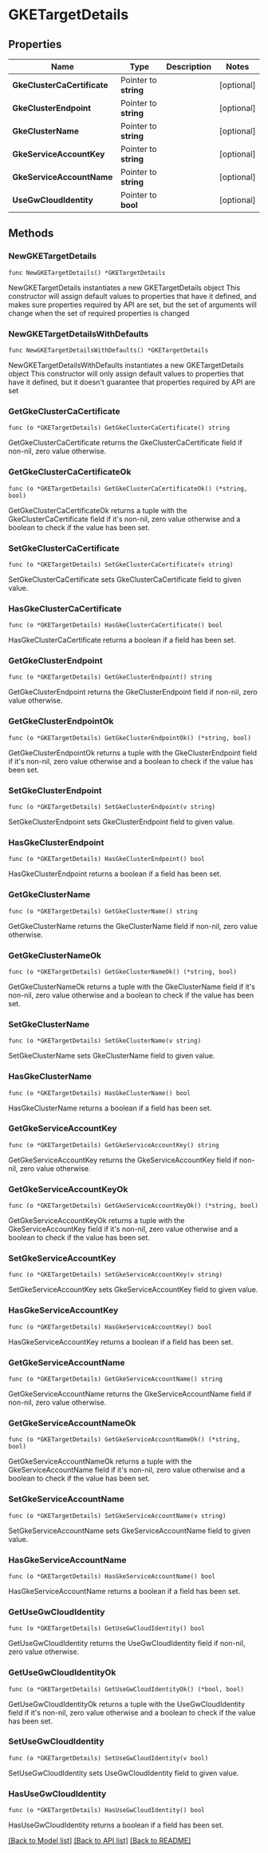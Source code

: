 # GKETargetDetails

## Properties

Name | Type | Description | Notes
------------ | ------------- | ------------- | -------------
**GkeClusterCaCertificate** | Pointer to **string** |  | [optional] 
**GkeClusterEndpoint** | Pointer to **string** |  | [optional] 
**GkeClusterName** | Pointer to **string** |  | [optional] 
**GkeServiceAccountKey** | Pointer to **string** |  | [optional] 
**GkeServiceAccountName** | Pointer to **string** |  | [optional] 
**UseGwCloudIdentity** | Pointer to **bool** |  | [optional] 

## Methods

### NewGKETargetDetails

`func NewGKETargetDetails() *GKETargetDetails`

NewGKETargetDetails instantiates a new GKETargetDetails object
This constructor will assign default values to properties that have it defined,
and makes sure properties required by API are set, but the set of arguments
will change when the set of required properties is changed

### NewGKETargetDetailsWithDefaults

`func NewGKETargetDetailsWithDefaults() *GKETargetDetails`

NewGKETargetDetailsWithDefaults instantiates a new GKETargetDetails object
This constructor will only assign default values to properties that have it defined,
but it doesn't guarantee that properties required by API are set

### GetGkeClusterCaCertificate

`func (o *GKETargetDetails) GetGkeClusterCaCertificate() string`

GetGkeClusterCaCertificate returns the GkeClusterCaCertificate field if non-nil, zero value otherwise.

### GetGkeClusterCaCertificateOk

`func (o *GKETargetDetails) GetGkeClusterCaCertificateOk() (*string, bool)`

GetGkeClusterCaCertificateOk returns a tuple with the GkeClusterCaCertificate field if it's non-nil, zero value otherwise
and a boolean to check if the value has been set.

### SetGkeClusterCaCertificate

`func (o *GKETargetDetails) SetGkeClusterCaCertificate(v string)`

SetGkeClusterCaCertificate sets GkeClusterCaCertificate field to given value.

### HasGkeClusterCaCertificate

`func (o *GKETargetDetails) HasGkeClusterCaCertificate() bool`

HasGkeClusterCaCertificate returns a boolean if a field has been set.

### GetGkeClusterEndpoint

`func (o *GKETargetDetails) GetGkeClusterEndpoint() string`

GetGkeClusterEndpoint returns the GkeClusterEndpoint field if non-nil, zero value otherwise.

### GetGkeClusterEndpointOk

`func (o *GKETargetDetails) GetGkeClusterEndpointOk() (*string, bool)`

GetGkeClusterEndpointOk returns a tuple with the GkeClusterEndpoint field if it's non-nil, zero value otherwise
and a boolean to check if the value has been set.

### SetGkeClusterEndpoint

`func (o *GKETargetDetails) SetGkeClusterEndpoint(v string)`

SetGkeClusterEndpoint sets GkeClusterEndpoint field to given value.

### HasGkeClusterEndpoint

`func (o *GKETargetDetails) HasGkeClusterEndpoint() bool`

HasGkeClusterEndpoint returns a boolean if a field has been set.

### GetGkeClusterName

`func (o *GKETargetDetails) GetGkeClusterName() string`

GetGkeClusterName returns the GkeClusterName field if non-nil, zero value otherwise.

### GetGkeClusterNameOk

`func (o *GKETargetDetails) GetGkeClusterNameOk() (*string, bool)`

GetGkeClusterNameOk returns a tuple with the GkeClusterName field if it's non-nil, zero value otherwise
and a boolean to check if the value has been set.

### SetGkeClusterName

`func (o *GKETargetDetails) SetGkeClusterName(v string)`

SetGkeClusterName sets GkeClusterName field to given value.

### HasGkeClusterName

`func (o *GKETargetDetails) HasGkeClusterName() bool`

HasGkeClusterName returns a boolean if a field has been set.

### GetGkeServiceAccountKey

`func (o *GKETargetDetails) GetGkeServiceAccountKey() string`

GetGkeServiceAccountKey returns the GkeServiceAccountKey field if non-nil, zero value otherwise.

### GetGkeServiceAccountKeyOk

`func (o *GKETargetDetails) GetGkeServiceAccountKeyOk() (*string, bool)`

GetGkeServiceAccountKeyOk returns a tuple with the GkeServiceAccountKey field if it's non-nil, zero value otherwise
and a boolean to check if the value has been set.

### SetGkeServiceAccountKey

`func (o *GKETargetDetails) SetGkeServiceAccountKey(v string)`

SetGkeServiceAccountKey sets GkeServiceAccountKey field to given value.

### HasGkeServiceAccountKey

`func (o *GKETargetDetails) HasGkeServiceAccountKey() bool`

HasGkeServiceAccountKey returns a boolean if a field has been set.

### GetGkeServiceAccountName

`func (o *GKETargetDetails) GetGkeServiceAccountName() string`

GetGkeServiceAccountName returns the GkeServiceAccountName field if non-nil, zero value otherwise.

### GetGkeServiceAccountNameOk

`func (o *GKETargetDetails) GetGkeServiceAccountNameOk() (*string, bool)`

GetGkeServiceAccountNameOk returns a tuple with the GkeServiceAccountName field if it's non-nil, zero value otherwise
and a boolean to check if the value has been set.

### SetGkeServiceAccountName

`func (o *GKETargetDetails) SetGkeServiceAccountName(v string)`

SetGkeServiceAccountName sets GkeServiceAccountName field to given value.

### HasGkeServiceAccountName

`func (o *GKETargetDetails) HasGkeServiceAccountName() bool`

HasGkeServiceAccountName returns a boolean if a field has been set.

### GetUseGwCloudIdentity

`func (o *GKETargetDetails) GetUseGwCloudIdentity() bool`

GetUseGwCloudIdentity returns the UseGwCloudIdentity field if non-nil, zero value otherwise.

### GetUseGwCloudIdentityOk

`func (o *GKETargetDetails) GetUseGwCloudIdentityOk() (*bool, bool)`

GetUseGwCloudIdentityOk returns a tuple with the UseGwCloudIdentity field if it's non-nil, zero value otherwise
and a boolean to check if the value has been set.

### SetUseGwCloudIdentity

`func (o *GKETargetDetails) SetUseGwCloudIdentity(v bool)`

SetUseGwCloudIdentity sets UseGwCloudIdentity field to given value.

### HasUseGwCloudIdentity

`func (o *GKETargetDetails) HasUseGwCloudIdentity() bool`

HasUseGwCloudIdentity returns a boolean if a field has been set.


[[Back to Model list]](../README.md#documentation-for-models) [[Back to API list]](../README.md#documentation-for-api-endpoints) [[Back to README]](../README.md)


